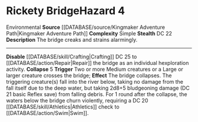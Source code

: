 ﻿---
complexity: Simple
hazard_type: Environmental
id: '273'
level: '4'
name: Rickety Bridge
rarity: Common
source: '[[DATABASE/source/Kingmaker Adventure Path|Kingmaker Adventure Path]]'
trait:
- '[[DATABASE/trait/Environmental|Environmental]]'
type: Hazard

---
# Rickety Bridge<span class="item-type">Hazard 4</span>

<span class="item-trait">Environmental</span>
**Source** [[DATABASE/source/Kingmaker Adventure Path|Kingmaker Adventure Path]]
**Complexity** Simple
**Stealth** DC 22
**Description** The bridge creaks and strains alarmingly.

---
**Disable** [[DATABASE/skill/Crafting|Crafting]] DC 25 to [[DATABASE/action/Repair|Repair]] the bridge as an individual hexploration activity.
**Collapse** <span class="action-icon">5</span> **Trigger** Two or more Medium creatures or a Large or larger creature crosses the bridge; **Effect** The bridge collapses. The triggering creature(s) fall into the river below, taking no damage from the fall itself due to the deep water, but taking 2d8+5 bludgeoning damage (DC 21 basic Reflex save) from falling debris. For 1 round after the collapse, the waters below the bridge churn violently, requiring a DC 20 [[DATABASE/skill/Athletics|Athletics]] check to [[DATABASE/action/Swim|Swim]].